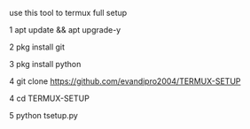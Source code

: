 use this tool to termux full setup 

 1 apt update && apt upgrade-y
 

 2 pkg install git 

3 pkg install python 




4 git clone https://github.com/evandipro2004/TERMUX-SETUP

4 cd TERMUX-SETUP

5 python tsetup.py
